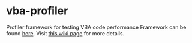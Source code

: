 # vba-profiler
Profiler framework for testing VBA code performance
Framework can be found [here](https://github.com/sergey-frolov-pets/excel-helpers/tree/master/frameworks/vba-profiler).
Visit [this wiki page](https://github.com/sergey-frolov-pets/excel-helpers/wiki/VBA-Profiler) for more details.
